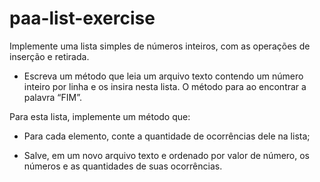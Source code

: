 # paa-list-exercise

Implemente uma lista simples de números inteiros, com as operações de inserção e retirada.

- Escreva um método que leia um arquivo texto contendo um número inteiro por linha e os insira nesta lista. O método para ao encontrar a palavra “FIM”.

Para esta lista, implemente um método que:

- Para cada elemento, conte a quantidade de ocorrências dele na lista;

- Salve, em um novo arquivo texto e ordenado por valor de número, os números e as quantidades de suas ocorrências.
